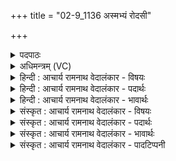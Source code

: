 +++
title = "02-9_1136 अस्मभ्यं रोदसी"

+++
<details><summary>पदपाठः</summary>

अ꣣स्म꣡भ्य꣢म्। रो꣣दसीइ꣡ति꣢। र꣣यि꣢म्। म꣡ध्वः꣢꣯। वा꣡ज꣢꣯स्य। सा꣣त꣡ये꣢। श्र꣡वः꣢꣯। व꣡सू꣢꣯नि। सम्। जि꣣तम्। ११३६।
</details>

<details><summary>अधिमन्त्रम् (VC)</summary>

- पवमानः सोमः
- असितः काश्यपो देवलो वा
- गायत्री
- षड्जः
</details>

<details><summary>हिन्दी : आचार्य रामनाथ वेदालंकार - विषयः</summary>

आगे पुनः ज्ञान और ब्रह्मानन्द का ही विषय है।
</details>

<details><summary>हिन्दी : आचार्य रामनाथ वेदालंकार - पदार्थः</summary>

पदार्थान्वयभाषाः -  हे(रोदसी)आत्मा और मन!तुम दोनों(मध्वः)मधुर सोम की अर्थात् ज्ञानरस और आनन्दरस की(सातये)प्राप्ति के लिए(अस्मभ्यम्)हमारे लिए(रयिम्)भौतिक चाँदी,सोना आदि धन, (श्रवः)यश वा शास्त्रश्रवणऔर(वसूनि)आध्यात्मिक धारणा,ध्यान,समाधि,योगसिद्धि,विवेकख्याति आदि धन(सञ्जितम्)जीतो ॥९॥
</details>

<details><summary>हिन्दी : आचार्य रामनाथ वेदालंकार - भावार्थः</summary>

भावार्थभाषाः -  ज्ञान वा ब्रह्मानन्द में मन लगाने के लिए पहले धन,धर्म आदि का उपार्जन अपेक्षित होता है ॥९॥
</details>

<details><summary>संस्कृत : आचार्य रामनाथ वेदालंकार - विषयः</summary>

अथ पुनरपि ज्ञानस्य ब्रह्मानन्दस्य च विषयमाह।
</details>

<details><summary>संस्कृत : आचार्य रामनाथ वेदालंकार - पदार्थः</summary>

पदार्थान्वयभाषाः -  हे(रोदसी)आत्ममनसी!युवाम्(मध्वः)मधुरस्य सोमस्य ज्ञानरसस्य आनन्दरसस्य चेत्यर्थः(सातये)प्राप्तये(अस्मभ्यम्)नः(रयिम्)भौतिकं रजतहिरण्यादिकं धनम्, (श्रवः२)यशः शास्त्रश्रवणं च, (वसूनि)आध्यात्मिकानि धारणाध्यानसमाधियोगसिद्धिविवेकख्यातिप्रभृतानि धनानि च(संजितम्)संजयतम् ॥९॥
</details>

<details><summary>संस्कृत : आचार्य रामनाथ वेदालंकार - भावार्थः</summary>

भावार्थभाषाः -  ज्ञाने ब्रह्मानन्दे वा मनो निवेशयितुं पूर्वं धनधर्मादीनामुपार्जनमपेक्ष्यते ॥९॥
</details>

<details><summary>संस्कृत : आचार्य रामनाथ वेदालंकार - पादटिप्पनी</summary>

टिप्पणी:   १. ऋ० ९।७।९। २. श्रवः अन्नं यशो बलं वा—इति वि०।
</details>